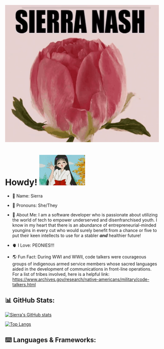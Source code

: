 <img src="peony.gif" width="100%" height="450px">

# Howdy! <img src="sailormars.gif" height="100px" width="150px" border-radius="15px"> 

- 🌄 Name: Sierra

- 🎀 Pronouns: She/They

- 📖 About Me: I am a software developer who is passionate about utilizing the world of tech to empower underserved and disenfranchised youth. I know in my heart that there is an abundance of entrepreneurial-minded youngins in every cut who would surely benefit from a chance or five to put their keen intellects to use for a stabler ***and*** healthier future! 

- 🫀 I Love: PEONIES!!! 

- 🌎 Fun Fact: During WWI and WWII, code talkers were courageous groups of indigenous armed service members whose sacred languages aided in the development of communications in front-line operations. For a list of tribes involved, here is a helpful link: https://www.archives.gov/research/native-americans/military/code-talkers.html 

## 📊 GitHub Stats:
[![Sierra's GitHub stats](https://github-readme-stats.vercel.app/api?username=sasianan19&count_private=true&show_icons=true&theme=dracula)](https://github.com/anuraghazra/github-readme-stats)

[![Top Langs](https://github-readme-stats.vercel.app/api/top-langs/?username=sasianan19&layout=compact&theme=dracula)](https://github.com/anuraghazra/github-readme-stats)

## ⌨️ Languages & Frameworks:
